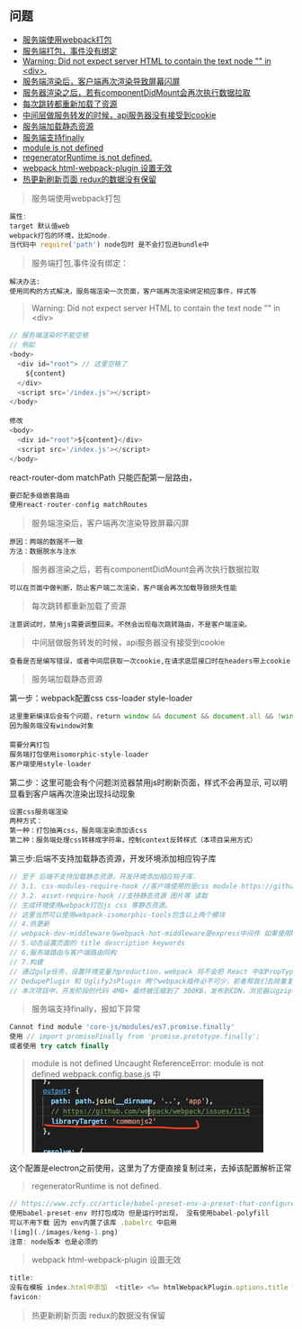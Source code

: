 ## 问题

- [服务端使用webpack打包](#1)
- [服务端打包，事件没有绑定](#2)
- [Warning: Did not expect server HTML to contain the text node "" in \<div\>.](#3)
- [服务端渲染后，客户端再次渲染导致屏幕闪屏](#4)
- [服务器渲染之后，若有componentDidMount会再次执行数据拉取 ](#5)
- [每次跳转都重新加载了资源](#6)
- [中间层做服务转发的时候，api服务器没有接受到cookie](#7)
- [服务端加载静态资源](#8)
- [服务端支持finally](#9)
- [module is not defined](#10)
- [regeneratorRuntime is not defined.](#11)
- [webpack html-webpack-plugin 设置无效](#12)
- [热更新刷新页面 redux的数据没有保留](#13)

> <span id='1'>服务端使用webpack打包</span>

```js
属性:
target 默认值web
webpack打包的环境，比如node. 
当代码中 require('path') node包时 是不会打包进bundle中
```

> <span id='2'>服务端打包,事件没有绑定：</span>
```
解决办法: 
使用同构的方式解决，服务端渲染一次页面，客户端再次渲染绑定相应事件，样式等
```

> <span id='3'>Warning: Did not expect server HTML to contain the text node "" in \<div\> </span>
```js
// 服务端渲染时不能空格
// 例如
<body>
  <div id="root"> // 这里空格了
    ${content}
  </div>
  <script src='/index.js'></script>
</body>

修改
<body>
  <div id="root">${content}</div>
  <script src='/index.js'></script>
</body>
```

react-router-dom matchPath 只能匹配第一层路由，
```js
要匹配多级嵌套路由 
使用react-router-config matchRoutes
```

> <span id='4'>服务端渲染后，客户端再次渲染导致屏幕闪屏</span>
```
原因：两端的数据不一致
方法：数据脱水与注水
```

> <span id='5'>服务器渲染之后，若有componentDidMount会再次执行数据拉取 </span>
```
可以在页面中做判断，防止客户端二次渲染，客户端会再次加载导致损失性能
```
> <span id='6'>每次跳转都重新加载了资源</div>
```
注意调试时，禁用js需要调整回来。不然会出现每次跳转路由，不是客户端渲染。
```
> <span id='7'>中间层做服务转发的时候，api服务器没有接受到cookie</span>

```
查看是否是编写错误，或者中间层获取一次cookie,在请求底层接口时在headers带上cookie
```
> <span id='8'>服务端加载静态资源</span>

第一步：webpack配置css css-loader style-loader
```js
这里重新编译后会有个问题，return window && document && document.all && !window.atob; ReferenceError: window is not defined
因为服务端没有window对象

需要分离打包
服务端打包使用isomorphic-style-loader
客户端使用style-loader
```
第二步：这里可能会有个问题浏览器禁用js时刷新页面，样式不会再显示, 可以明显看到客户端再次渲染出现抖动现象
```js
设置css服务端渲染 
两种方式：
第一种：打包抽离css，服务端渲染添加该css
第二种：服务端处理css转移成字符串，控制context反转样式（本项目采用方式）
```
第三步:后端不支持加载静态资源，开发环境添加相应钩子库
```js
// 至于 后端不支持加载静态资源，开发环境添加相应钩子库.
// 3.1. css-modules-require-hook //客户端使用的是css module https://github.com/css-modules/css-modules-require-hook
// 3.2. asset-require-hook //支持静态资源 图片等 读取
// 生成环境使用webpack打包js css 等静态资源。
// 这里当然可以使用webpack-isomorphic-tools包含以上两个模块
// 4.热更新
// webpack-dev-middleware与webpack-hot-middleware是express中间件 如果使用koa来做热更新,那么需要重新改造.(详见react-best-pratice)
// 5.动态设置页面的 title description keywords
// 6.服务端路由与客户端路由同构
// 7.构建
// 通过gulp任务，设置环境变量为production，webpack 将不会把 React 中如PropTypes检查之类的非必需代码打包，同时能够避免babel引入开发环境下的插件。
// DedupePlugin 和 UglifyJsPlugin 两个webpack插件必不可少，前者帮我们去除重复引入的js代码，后者进行js混淆压缩。
// 本次项目中，开发阶段的代码 4MB+ 最终被压缩到了 300KB，发布到CDN，浏览器以gzip格式加载，实际大小约为 100KB，即使对于移动端而言，也是一个可以接受的大小。
```

> <span id='9'>服务端支持finally，报如下异常</span>

```js
Cannot find module 'core-js/modules/es7.promise.finally'
使用 // import promiseFinally from 'promise.prototype.finally';
或者使用 try catch finally
```

> <span id='10'>module is not defined</span>
Uncaught ReferenceError: module is not defined webpack.config.base.js 中
![img](./images/keng-2.png)

这个配置是electron之前使用，这里为了方便直接复制过来，去掉该配置解析正常

> <span id='11'>regeneratorRuntime is not defined.</span> 

```js
// https://www.zcfy.cc/article/babel-preset-env-a-preset-that-configures-babel-for-you
使用babel-preset-env 时打包成功 但是运行时出现， 没有使用babel-polyfill 
可以不用下载 因为 env内置了该库 .babelrc 中启用
![img](./images/keng-1.png)
注意: node版本 也是必须的
```

> <span id='12'>webpack html-webpack-plugin 设置无效</span> 
```js
title:
没有在模板 index.html中添加  <title> <%= htmlWebpackPlugin.options.title %> </title>
favicon:

```

> <span id='13'>热更新刷新页面 redux的数据没有保留</span> 